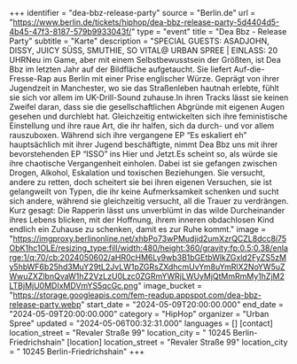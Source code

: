 +++
identifier = "dea-bbz-release-party"
source = "Berlin.de"
url = "https://www.berlin.de/tickets/hiphop/dea-bbz-release-party-5d4404d5-4b45-47f3-8187-579b9933043f/"
type = "event"
title = "Dea Bbz - Release Party"
subtitle = "Karte"
description = "SPECIAL GUESTS: ASADJOHN, DISSY, JUICY SÜSS, SMUTHIE, SO VITAL@ URBAN SPREE | EINLASS: 20 UHRNeu im Game, aber mit einem Selbstbewusstsein der Größten, ist Dea Bbz im letzten Jahr auf der Bildfläche aufgetaucht. Sie liefert Auf-die-Fresse-Rap aus Berlin mit einer Prise englischer Würze. Geprägt von ihrer Jugendzeit in Manchester, wo sie das Straßenleben hautnah erlebte, fühlt sie sich vor allem im UK-Drill-Sound zuhause.In ihren Tracks lässt sie keinen Zweifel daran, dass sie die gesellschaftlichen Abgründe mit eigenen Augen gesehen und durchlebt hat. Gleichzeitig entwickelten sich ihre feministische Einstellung und ihre raue Art, die ihr halfen, sich da durch- und vor allem rauszuboxen. Während sich ihre vergangene EP “Es eskaliert eh” hauptsächlich mit ihrer Jugend beschäftigte, nimmt Dea Bbz uns mit ihrer bevorstehenden EP “ISSO” ins Hier und Jetzt.Es scheint so, als würde sie ihre chaotische Vergangenheit einholen. Dabei ist sie gefangen zwischen Drogen, Alkohol, Eskalation und toxischen Beziehungen. Sie versucht, andere zu retten, doch scheitert sie bei ihren eigenen Versuchen, sie ist gelangweilt von Typen, die ihr keine Aufmerksamkeit schenken und sucht sich andere, während sie gleichzeitig versucht, all die Trauer zu verdrängen. Kurz gesagt: Die Rapperin lässt uns unverblümt in das wilde Durcheinander ihres Lebens blicken, mit der Hoffnung, ihrem inneren obdachlosen Kind endlich ein Zuhause zu schenken, damit es zur Ruhe kommt."
image = "https://imgproxy.berlinonline.net/xhbPo73wPMudjid2umXzrQCZL8dcc8i75ObK1hc1OLE/resizing_type:fill/width:480/height:360/gravity:fp:0.5:0.38/enlarge:1/q:70/cb:2024050602/aHR0cHM6Ly9wb3B1bGEtbWlkZGxld2FyZS5zMy5hbWF6b25hd3MuY29tL2JvLW1pZGRsZXdhcmUvYm8uYmRlX2NoYW5uZWwuZXZlbnQvaW1hZ2VzLzU0Lzc0ZGRmYWRjLWUyMjQtMmRmMy1hZjM2LTBjMjU0MDIxMDVmYS5qcGc.png"
image_bucket = "https://storage.googleapis.com/fem-readup.appspot.com/dea-bbz-release-party.webp"
start_date = "2024-05-09T20:00:00.000"
end_date = "2024-05-09T20:00:00.000"
category = "HipHop"
organizer = "Urban Spree"
updated = "2024-05-06T00:32:31.000"
languages = []
[contact]
location_street = "Revaler Straße 99"
location_city = " 10245 Berlin-Friedrichshain"
[location]
location_street = "Revaler Straße 99"
location_city = " 10245 Berlin-Friedrichshain"
+++